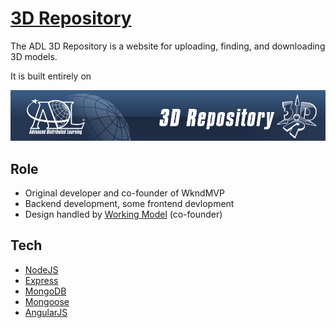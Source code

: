 # [3D Repository][3dr]

The ADL 3D Repository is a website for uploading, finding, and downloading 3D models.

It is built entirely on

![3DR Screenshot][screenshot]

## Role
* Original developer and co-founder of WkndMVP
* Backend development, some frontend devlopment
* Design handled by [Working Model][model] (co-founder)

## Tech
* [NodeJS][node]
* [Express][express]
* [MongoDB][mongo]
* [Mongoose][mongoose]
* [AngularJS][angular]

[3dr]: https://3dr.adlnet.gov/
[reddit]: https://www.reddit.com/r/WeekendMVP/
[screenshot]: ../../img/3dr.png
[tianan]: https://www.reddit.com/user/tianan
[impressflow]: https://www.reddit.com/user/impressflow
[model]: http://workingmodel.co/

[node]: https://nodejs.org/
[mongo]: https://www.mongodb.org/
[express]: http://expressjs.com/
[mongoose]: http://mongoosejs.com/
[angular]: https://angularjs.org/
